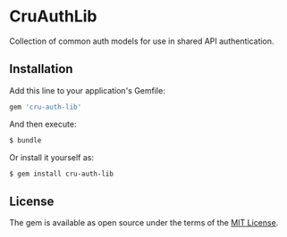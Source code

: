 # CruAuthLib
Collection of common auth models for use in shared API authentication.

## Installation
Add this line to your application's Gemfile:

```ruby
gem 'cru-auth-lib'
```

And then execute:
```bash
$ bundle
```

Or install it yourself as:
```bash
$ gem install cru-auth-lib
```
## License
The gem is available as open source under the terms of the [MIT License](http://opensource.org/licenses/MIT).
